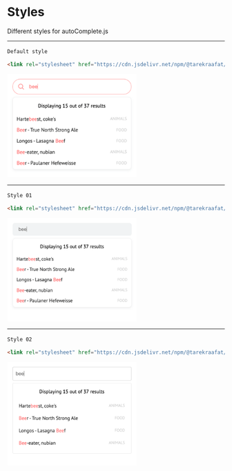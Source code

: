 # Styles <!-- {docsify-ignore} -->

Different styles for autoComplete.js

***

<!-- panels:start -->
<!-- div:left-panel -->
`Default style`

```html
<link rel="stylesheet" href="https://cdn.jsdelivr.net/npm/@tarekraafat/autocomplete.js@{{version}}/dist/css/autoComplete.min.css">
```
<!-- div:right-panel -->
<img src="img/styles/Style.00.png" style="width:300px;">
<!-- panels:end -->

***

<!-- panels:start -->
<!-- div:left-panel -->
`Style 01`

```html
<link rel="stylesheet" href="https://cdn.jsdelivr.net/npm/@tarekraafat/autocomplete.js@{{version}}/dist/css/autoComplete.01.min.css">
```
<!-- div:right-panel -->
<img src="img/styles/Style.01.png" style="width:300px;">
<!-- panels:end -->

***

<!-- panels:start -->
<!-- div:left-panel -->
`Style 02`

```html
<link rel="stylesheet" href="https://cdn.jsdelivr.net/npm/@tarekraafat/autocomplete.js@{{version}}/dist/css/autoComplete.02.min.css">
```
<!-- div:right-panel -->
<img src="img/styles/Style.02.png" style="width:300px;">
<!-- panels:end -->
